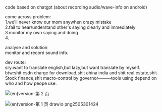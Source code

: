 code based on chatgpt (about recording  audio/wave-info on android) <br>

come across problem:<br>
		1.we'll never know our mom anywhen crazy mistake<br>
   		2.fail to hear/understand other's saying clearly and immediately<br>
		3.monitor my own saying and doing<br>
		4.  

analyse and solution:  
        monitor and record sound info.  

dev route:  
sry:want to translate english,but lazy,but want translate by myself.  
btw:shit csdn charge for download,shit ~~china~~ india and shit real estate,shit Stock finance,shit macro-control by governor———tools using depend on who and how peope use.

![(en)version-第 2 页](https://github.com/user-attachments/assets/a9acb00d-6e53-429f-818a-e06d8103b7e8)

![(en)version-第 1 页 drawio png2505301424](https://github.com/user-attachments/assets/5ef1985a-a618-4a24-a7f0-bdbd62f735ba)
